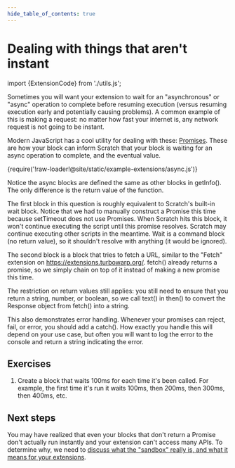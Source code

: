 ```yaml
---
hide_table_of_contents: true
---
```


# Dealing with things that aren't instant

import {ExtensionCode} from './utils.js';

Sometimes you will want your extension to wait for an "asynchronous" or "async" operation to complete before resuming execution (versus resuming execution early and potentially causing problems). A common example of this is making a request: no matter how fast your internet is, any network request is not going to be instant.

Modern JavaScript has a cool utility for dealing with these: [Promises](https://developer.mozilla.org/en-US/docs/Web/JavaScript/Reference/Global_Objects/Promise). These are how your block can inform Scratch that your block is waiting for an async operation to complete, and the eventual value.

<ExtensionCode title="async">{require('!raw-loader!@site/static/example-extensions/async.js')}</ExtensionCode>

Notice the async blocks are defined the same as other blocks in getInfo(). The only difference is the return value of the function.

The first block in this question is roughly equivalent to Scratch's built-in wait block. Notice that we had to manually construct a Promise this time because setTimeout does not use Promises. When Scratch hits this block, it won't continue executing the script until this promise resolves. Scratch may continue executing other scripts in the meantime. Wait is a command block (no return value), so it shouldn't resolve with anything (it would be ignored).

The second block is a block that tries to fetch a URL, similar to the "Fetch" extension on https://extensions.turbowarp.org/. fetch() already returns a promise, so we simply chain on top of it instead of making a new promise this time.

The restriction on return values still applies: you still need to ensure that you return a string, number, or boolean, so we call text() in then() to convert the Response object from fetch() into a string.

This also demonstrates error handling. Whenever your promises can reject, fail, or error, you should add a catch(). How exactly you handle this will depend on your use case, but often you will want to log the error to the console and return a string indicating the error.

## Exercises

1. Create a block that waits 100ms for each time it's been called. For example, the first time it's run it waits 100ms, then 200ms, then 300ms, then 400ms, etc.

## Next steps

You may have realized that even your blocks that don't return a Promise don't actually run instantly and your extension can't access many APIs. To determine why, we need to [discuss what the "sandbox" really is, and what it means for your extensions](./sandbox.md).
